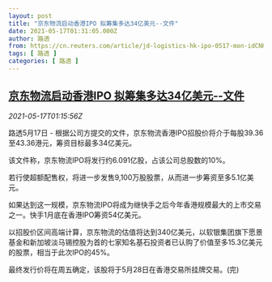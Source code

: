 ```yaml
---
layout: post
title: "京东物流启动香港IPO 拟筹集多达34亿美元--文件"
date: 2021-05-17T01:31:05.000Z
author: 路透
from: https://cn.reuters.com/article/jd-logistics-hk-ipo-0517-mon-idCNKCS2CY02L
tags: [ 路透 ]
categories: [ 路透 ]
---
```

<!--1621215065000-->
[京东物流启动香港IPO 拟筹集多达34亿美元--文件](https://cn.reuters.com/article/jd-logistics-hk-ipo-0517-mon-idCNKCS2CY02L)
------

<div>
<div><i>2021-05-17T01:15:56Z</i></div><p>路透5月17日 - 根据公司方提交的文件，京东物流香港IPO招股价将介于每股39.36至43.36港元，筹资目标最多34亿美元。</p><p>该文件称，京东物流IPO将发行约6.091亿股，占该公司总股数的10%。</p><p>若行使超额配售权，将进一步发售9,100万股股票，从而进一步筹资至多5.1亿美元。</p><p>如果达到这一规模，京东物流IPO将成为继快手之后今年香港规模最大的上市交易之一。快手1月底在香港IPO筹资54亿美元。</p><p>以招股价区间高端计算，京东物流的估值将达到340亿美元，以软银集团旗下愿景基金和新加坡淡马锡控股为首的七家知名基石投资者已认购了价值至多15.3亿美元的股票，相当于此次IPO的45%。</p><p>最终发行价将在周五确定，该股将于5月28日在香港交易所挂牌交易。(完)</p>
</div>
